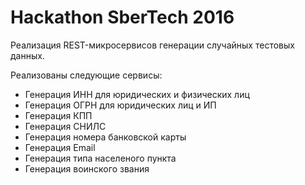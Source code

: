 # Hackathon SberTech 2016
Реализация REST-микросервисов генерации случайных тестовых данных.

Реализованы следующие сервисы:
* Генерация ИНН для юридических и физических лиц
* Генерация ОГРН для юридических лиц и ИП
* Генерация КПП
* Генерация СНИЛС
* Генерация номера банковской карты
* Генерация Email
* Генерация типа населеного пункта
* Генерация воинского звания
